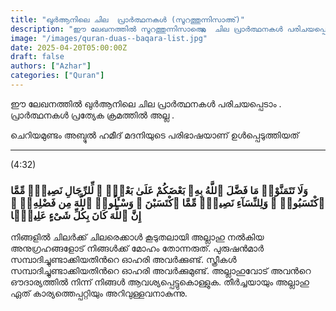 ```yaml
---
title: "ഖുർആനിലെ ചില  പ്രാർത്ഥനകൾ (സൂറത്തുന്നിസാഅ്)"
description: "ഈ ലേഖനത്തിൽ സൂറത്തുന്നിസാഅ്ലെ  ചില പ്രാർത്ഥനകൾ പരിചയപ്പെടാം"
image: "/images/quran-duas--baqara-list.jpg"
date: 2025-04-20T05:00:00Z
draft: false
authors: ["Azhar"]
categories: ["Quran"]
---
```



ഈ ലേഖനത്തിൽ ഖുർആനിലെ ചില പ്രാർത്ഥനകൾ പരിചയപ്പെടാം . പ്രാർത്ഥനകൾ പ്രത്യേക ക്രമത്തിൽ അല്ല .

ചെറിയമുണ്ടം അബ്ദുൽ ഹമീദ് മദനിയുടെ പരിഭാഷയാണ് ഉൾപ്പെടുത്തിയത് 

---
(4:32) 

### وَلَا تَتَمَنَّوْا۟ مَا فَضَّلَ ٱللَّهُ بِهِۦ بَعْضَكُمْ عَلَىٰ بَعْضٍۢ ۚ لِّلرِّجَالِ نَصِيبٌۭ مِّمَّا ٱكْتَسَبُوا۟ ۖ وَلِلنِّسَآءِ نَصِيبٌۭ مِّمَّا ٱكْتَسَبْنَ ۚ وَسْـَٔلُوا۟ ٱللَّهَ مِن فَضْلِهِۦٓ ۗ إِنَّ ٱللَّهَ كَانَ بِكُلِّ شَىْءٍ عَلِيمًۭا 


നിങ്ങളില്‍ ചിലര്‍ക്ക് ചിലരെക്കാള്‍ കൂടുതലായി അല്ലാഹു നല്‍കിയ അനുഗ്രഹങ്ങളോട് നിങ്ങള്‍ക്ക് മോഹം തോന്നരുത്‌. പുരുഷന്‍മാര്‍ സമ്പാദിച്ചുണ്ടാക്കിയതിന്‍റെ ഓഹരി അവര്‍ക്കുണ്ട്‌. സ്ത്രീകള്‍ സമ്പാദിച്ചുണ്ടാക്കിയതിന്‍റെ ഓഹരി അവര്‍ക്കുമുണ്ട്‌. അല്ലാഹുവോട് അവന്‍റെ ഔദാര്യത്തില്‍ നിന്ന് നിങ്ങള്‍ ആവശ്യപ്പെട്ടുകൊള്ളുക. തീര്‍ച്ചയായും അല്ലാഹു ഏത് കാര്യത്തെപ്പറ്റിയും അറിവുള്ളവനാകുന്നു.

